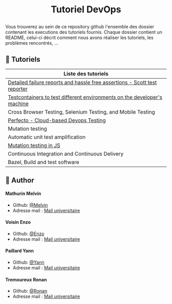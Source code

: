 
# <p align="center">Tutoriel DevOps</p>
  
Vous trouverez au sein de ce repository github l'ensemble des dossier contenant les executions des tutoriels fournis. Chaque dossier contient un README, celui-ci décrit comment nous avons réaliser les tutoriels, les problèmes rencontrés, ...

        
## 🧐 Tutoriels 

| Liste des tutoriels | 
| -------- |  
| [Detailed failure reports and hassle free assertions - Scott test reporter](https://github.com/Payll/DevOps/blob/main/Scott%26JUNIT4) | 
|  [Testcontainers to test different environments on the developer's machine](https://github.com/Payll/DevOps/blob/main/testContainer)    | 
| Cross Browser Testing, Selenium Testing, and Mobile Testing    | 
| [Perfecto - Cloud-based Devops Testing](https://github.com/Payll/DevOps/blob/main/perfecto)| 
| Mutation testing   | 
| Automatic unit test amplification    | 
|[Mutation testing in JS](https://github.com/Payll/DevOps/tree/main/Stryker)|  
| Continuous Integration and Continuous Delivery    | 
| Bazel, Build and test software    | 
       
       
## 🙇 Author
#### Mathurin Melvin
- Github: [@Melvin](https://github.com/ghost-hikaru)
- Adresse mail : [Mail universitaire](melvin.mathurin@etudiant.univ-rennes.fr)

#### Voisin Enzo
- Github: [@Enzo](https://github.com/Slonev0)
- Adresse mail : [Mail universitaire](enzo.voisin@etudiant.univ-rennes.fr)

#### Paillard Yann
- Github: [@Yann](https://github.com/Payll)
- Adresse mail : [Mail universitaire](yann.paillard@etudiant.univ-rennes.fr)

#### Tremoureux Ronan
- Github: [@Ronan](https://github.com/lumi-git)
- Adresse mail : [Mail universitaire](ronan.tremoureux@etudiant.univ-rennes.fr)


       
       
